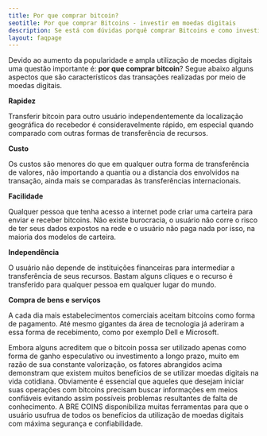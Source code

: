 ```yaml
---
title: Por que comprar bitcoin?
seotitle: Por que comprar Bitcoins - investir em moedas digitais
description: Se está com dúvidas porquê comprar Bitcoins e como investir em moedas digitais, então leia o conteúdo dessa página. Acesse e confira.
layout: faqpage
---
```

Devido ao aumento da popularidade e ampla utilização de moedas digitais uma questão importante é: **por que comprar bitcoin**? Segue abaixo alguns aspectos que são característicos das transações realizadas por meio de moedas digitais.

**Rapidez**

Transferir bitcoin para outro usuário independentemente da localização geográfica do recebedor é consideravelmente rápido, em especial quando comparado com outras formas de transferência de recursos.

**Custo**

Os custos são menores do que em qualquer outra forma de transferência de valores, não importando a quantia ou a distancia dos envolvidos na transação, ainda mais se comparadas às transferências internacionais.

**Facilidade**

Qualquer pessoa que tenha acesso a internet pode criar uma carteira para enviar e receber bitcoins. Não existe burocracia, o usuário não corre o risco de ter seus dados expostos na rede e o usuário não paga nada por isso, na maioria dos modelos de carteira.

**Independência**

O usuário não depende de instituições financeiras para intermediar a transferência de seus recursos. Bastam alguns cliques e o recurso é transferido para qualquer pessoa em qualquer lugar do mundo.

**Compra de bens e serviços**

A cada dia mais estabelecimentos comerciais aceitam bitcoins como forma de pagamento. Até mesmo gigantes da área de tecnologia já aderiram a essa forma de recebimento, como por exemplo Dell e Microsoft.

Embora alguns acreditem que o bitcoin possa ser utilizado apenas como forma de ganho especulativo ou investimento a longo prazo, muito em razão de sua constante valorização, os fatores abrangidos acima demonstram que existem muitos benefícios de se utilizar moedas digitais na vida cotidiana. Obviamente é essencial que aqueles que desejam iniciar suas operações com bitcoins precisam buscar informações em meios confiáveis evitando assim possíveis problemas resultantes de falta de conhecimento. A BRE COINS disponibiliza muitas ferramentas para que o usuário usufrua de todos os benefícios da utilização de moedas digitais com máxima segurança e confiabilidade.

